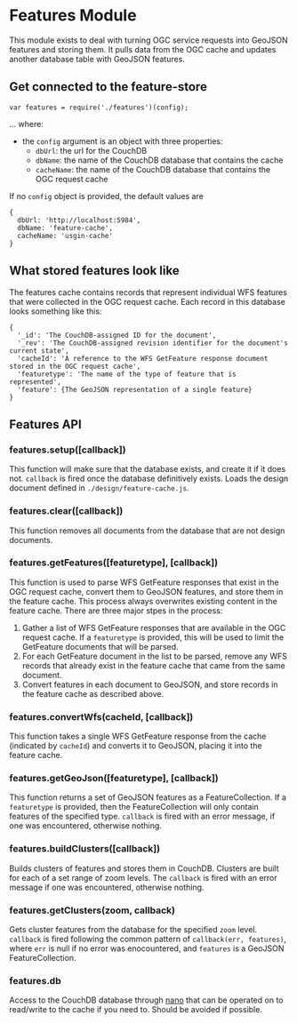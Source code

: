 # Features Module

This module exists to deal with turning OGC service requests into GeoJSON features and storing them. It pulls data from the OGC cache and updates another database table with GeoJSON features.

## Get connected to the feature-store

    var features = require('./features')(config);
  
... where:

- the `config` argument is an object with three properties:
  - `dbUrl`: the url for the CouchDB
  - `dbName`: the name of the CouchDB database that contains the cache
  - `cacheName`: the name of the CouchDB database that contains the OGC request cache
  
If no `config` object is provided, the default values are

    {
      dbUrl: 'http://localhost:5984',
      dbName: 'feature-cache',
      cacheName: 'usgin-cache'
    }

## What stored features look like

The features cache contains records that represent individual WFS features that were collected in the OGC request cache. Each record in this database looks something like this:

    {
      '_id': 'The CouchDB-assigned ID for the document',
      '_rev': 'The CouchDB-assigned revision identifier for the document's current state',
      'cacheId': 'A reference to the WFS GetFeature response document stored in the OGC request cache',
      'featuretype': 'The name of the type of feature that is represented',
      'feature': {The GeoJSON representation of a single feature}
    }

## Features API

### features.setup([callback])

This function will make sure that the database exists, and create it if it does not. `callback` is fired once the database definitively exists. Loads the design document defined in `./design/feature-cache.js`.

### features.clear([callback])

This function removes all documents from the database that are not design documents.

### features.getFeatures([featuretype], [callback])

This function is used to parse WFS GetFeature responses that exist in the OGC request cache, convert them to GeoJSON features, and store them in the feature cache. This process always overwrites existing content in the feature cache. There are three major stpes in the process:

1. Gather a list of WFS GetFeature responses that are available in the OGC request cache. If a `featuretype` is provided, this will be used to limit the GetFeature documents that will be parsed.
2. For each GetFeature document in the list to be parsed, remove any WFS records that already exist in the feature cache that came from the same document.
3. Convert features in each document to GeoJSON, and store records in the feature cache as described above.

### features.convertWfs(cacheId, [callback])

This function takes a single WFS GetFeature response from the cache (indicated by `cacheId`) and converts it to GeoJSON, placing it into the feature cache.

### features.getGeoJson([featuretype], [callback])

This function returns a set of GeoJSON features as a FeatureCollection. If a `featuretype` is provided, then the FeatureCollection will only contain features of the specified type. `callback` is fired with an error message, if one was encountered, otherwise nothing.

### features.buildClusters([callback])

Builds clusters of features and stores them in CouchDB. Clusters are built for each of a set range of zoom levels. The `callback` is fired with an error message if one was encountered, otherwise nothing.

### features.getClusters(zoom, callback)

Gets cluster features from the database for the specified `zoom` level. `callback` is fired following the common pattern of `callback(err, features)`, where `err` is null if no error was enocountered, and `features` is a GeoJSON FeatureCollection.

### features.db

Access to the CouchDB database through [nano](https://github.com/dscape/nano#document-functions) that can be operated on to read/write to the cache if you need to. Should be avoided if possible.